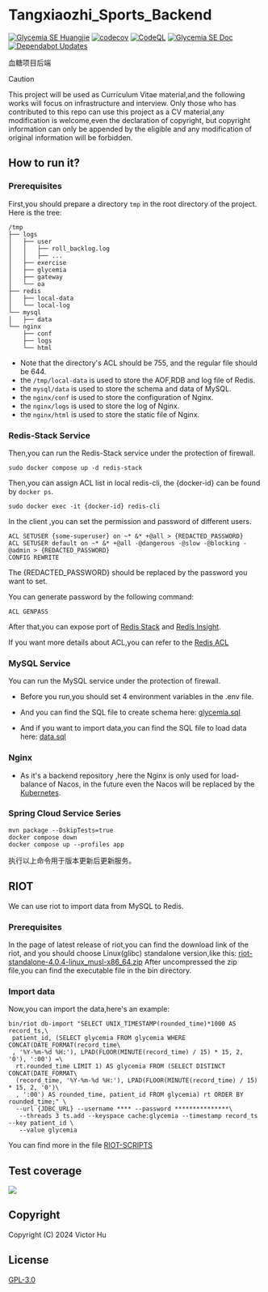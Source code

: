 # Tangxiaozhi_Sports_Backend
[![Glycemia SE Huangjie](https://github.com/SoftwareEngineeringMedical/Tangxiaozhi_Sports_Backend/actions/workflows/workflow.yml/badge.svg?branch=docker)](https://github.com/SoftwareEngineeringMedical/Tangxiaozhi_Sports_Backend/actions/workflows/workflow.yml) [![codecov](https://codecov.io/gh/SEMedical/Backend/graph/badge.svg?token=ZBBAGREM4F)](https://codecov.io/gh/SEMedical/Backend)
[![CodeQL](https://github.com/SEMedical/Backend/actions/workflows/codeql.yml/badge.svg)](https://github.com/SEMedical/Backend/actions/workflows/codeql.yml)
[![Glycemia SE Doc](https://github.com/SEMedical/Backend/actions/workflows/docflow.yml/badge.svg)](https://github.com/SEMedical/Backend/actions/workflows/docflow.yml)
[![Dependabot Updates](https://github.com/SEMedical/Backend/actions/workflows/dependabot/dependabot-updates/badge.svg)](https://github.com/SEMedical/Backend/actions/workflows/dependabot/dependabot-updates)

血糖项目后端

> [!CAUTION]
> This project will be used as Curriculum Vitae material,and the following works will focus on infrastructure and interview.
> Only those who has contributed to this repo can use this project as a CV material,any modification is welcome,even the declaration of copyright,
> but copyright information can only be appended by the eligible and any modification of original information will be forbidden.

## How to run it?
### Prerequisites
First,you should prepare a directory ```tmp``` in the root directory of the project.
Here is the tree:
```shell
/tmp
├── logs
│   ├── user
│   │   ├── roll_backlog.log
│   │   ├── ...
│   ├── exercise
│   ├── glycemia
│   ├── gateway
│   └── oa
├── redis
│   ├── local-data
│   └── local-log
└── mysql
│   ├── data
└── nginx
    ├── conf
    ├── logs
    └── html
```
- Note that the directory's ACL should be 755,
and the regular file should be 644.
- the ```/tmp/local-data``` is used to store the AOF,RDB and log file of Redis.
- the ```mysql/data``` is used to store the schema and data of MySQL.
- the ```nginx/conf``` is used to store the configuration of Nginx.
- the ```nginx/logs``` is used to store the log of Nginx.
- the ```nginx/html``` is used to store the static file of Nginx.
### Redis-Stack Service
Then,you can run the Redis-Stack service under the protection of firewall.
```shell
sudo docker compose up -d redis-stack
```
Then,you can assign ACL list in local redis-cli,
the {docker-id} can be found by ```docker ps```.
```shell
sudo docker exec -it {docker-id} redis-cli
```
In the client ,you can set the permission and password of different users.
```shell
ACL SETUSER {some-superuser} on ~* &* +@all > {REDACTED_PASSWORD}
ACL SETUSER default on ~* &* +@all -@dangerous -@slow -@blocking -@admin > {REDACTED_PASSWORD}
CONFIG REWRITE
```
The {REDACTED_PASSWORD} should be replaced by the password you want to set.

You can generate password by the following command:
```shell
ACL GENPASS 
```
After that,you can expose port of [Redis Stack](https://github.com/redis-stack/redis-stack) 
and [Redis Insight](https://github.com/RedisInsight/RedisInsight).

If you want more details about ACL,you can refer to the [Redis ACL](https://redis.io/docs/latest/operate/oss_and_stack/management/security/acl/) 
### MySQL Service
You can run the MySQL service under the protection of firewall.

- Before you run,you should set 4 environment variables in the .env file.

- And you can find the SQL file to create schema here:
[glycemia.sql](https://github.com/SEMedical/DB/blob/main/glycemia.sql)
- And if you want to import data,you can find the SQL file to load data here:
[data.sql](https://github.com/SEMedical/DB/blob/main/data.sql)
### Nginx
- As it's a backend repository ,here the Nginx is only used for load-balance of Nacos,
in the future even the Nacos will be replaced by the [Kubernetes](https://kubernetes.io/).
### Spring Cloud Service Series
```shell
mvn package --DskipTests=true
docker compose down 
docker compose up --profiles app
```
执行以上命令用于版本更新后更新服务。
## RIOT
We can use riot to import data from MySQL to Redis.
### Prerequisites
In the page of latest release of riot,you can find the download link of the riot,
and you should choose Linux(glibc) standalone version,like this:
[riot-standalone-4.0.4-linux_musl-x86_64.zip](https://github.com/redis/riot/releases/download/v4.0.4/riot-standalone-4.0.4-linux-x86_64.zip
)
After uncompressed the zip file,you can find the executable file in the bin directory.
### Import data
Now,you can import the data,here's an example:
```shell
bin/riot db-import "SELECT UNIX_TIMESTAMP(rounded_time)*1000 AS record_ts,\
 patient_id, (SELECT glycemia FROM glycemia WHERE CONCAT(DATE_FORMAT(record_time\
 , '%Y-%m-%d %H:'), LPAD(FLOOR(MINUTE(record_time) / 15) * 15, 2, '0'), ':00') =\
  rt.rounded_time LIMIT 1) AS glycemia FROM (SELECT DISTINCT CONCAT(DATE_FORMAT\
  (record_time, '%Y-%m-%d %H:'), LPAD(FLOOR(MINUTE(record_time) / 15) * 15, 2, '0')\
  , ':00') AS rounded_time, patient_id FROM glycemia) rt ORDER BY rounded_time;" \
  --url {JDBC_URL} --username **** --password ***************\
   --threads 3 ts.add --keyspace cache:glycemia --timestamp record_ts --key patient_id \
   --value glycemia
```
You can find more in the file [RIOT-SCRIPTS](./riot-scripts.sh)
## Test coverage
[<img src="https://codecov.io/gh/SEMedical/Backend/graphs/tree.svg?token=ZBBAGREM4F">](https://codecov.io/gh/SEMedical/Backend/graphs/tree.svg?token=ZBBAGREM4F)
## Copyright
Copyright (C) 2024 Victor Hu
## License
[GPL-3.0](https://www.gnu.org/licenses/gpl-3.0.html)
